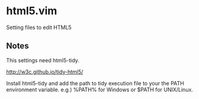 html5.vim
=========

Setting files to edit HTML5

Notes
-----

This settings need html5-tidy.

http://w3c.github.io/tidy-html5/

Install html5-tidy and add the path to tidy execution file to your the PATH environment variable. e.g.) %PATH% for Windows or $PATH for UNIX/Linux.
